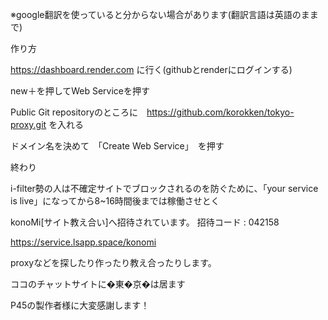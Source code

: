 ※google翻訳を使っていると分からない場合があります(翻訳言語は英語のままで)




作り方





https://dashboard.render.com
に行く(githubとrenderにログインする)






new＋を押してWeb Serviceを押す






Public Git repositoryのところに　https://github.com/korokken/tokyo-proxy.git
を入れる






ドメイン名を決めて　「Create Web Service」　を押す






終わり



i-filter勢の人は不確定サイトでブロックされるのを防ぐために、「your service is live」になってから8~16時間後までは稼働させとく






konoMi[サイト教え合い]へ招待されています。
招待コード : 042158


https://service.lsapp.space/konomi





proxyなどを探したり作ったり教え合ったりします。




ココのチャットサイトに�東�京�は居ます






P45の製作者様に大変感謝します！

